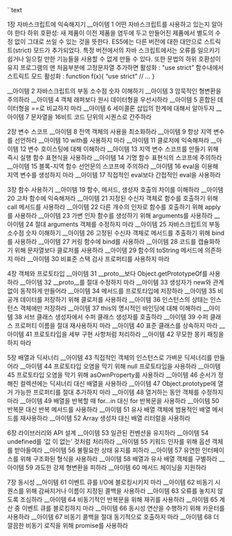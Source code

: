  ``text  
 
1장 자바스크립트에 익숙해지기
__아이템 1 어떤 자바스크립트를 사용하고 있는지 알아야 한다
하위 호환성: 새 제품이 이전 제품을 염두에 두고 만들어진 제품에서 별도의 수정 없이 그대로 쓰일 수 있는 것을 뜻한다. 
ES5에는 다른 버전에 대한 대안으로 스트릭트(strict) 모드가 추가되었다.
특정 버전에서의 자바 스크립트에서는 오류를 일으키기 쉽거나 일으킬 만한 기능들을 사용할 수 없게 만들 수 있다. 또한 문법의 하위 호환성이 유지
프로그램의 맨 처음부분에 고정문자열 추가하면 활성화 : "use strict”
함수내에서 스트릭트 모드 활성화 : function f(x){  “use strict”
                                                                            // ...          } 


__아이템 2 자바스크립트의 부동 소수점 숫자 이해하기
__아이템 3 암묵적인 형변환을 주의하라
__아이템 4 객체 래퍼보다 원시 데이터형을 우선시하라
__아이템 5 혼합된 데이터형을 ==로 비교하지 마라
__아이템 6 세미콜론 삽입의 한계에 대해서 알아두자
__아이템 7 문자열을 16비트 코드 단위의 시퀀스로 간주하라
 
2장 변수 스코프
__아이템 8 전역 객체의 사용을 최소화하라
__아이템 9 항상 지역 변수를 선언하라
__아이템 10 with를 사용하지 마라
__아이템 11 클로저에 익숙해져라
__아이템 12 변수 호이스팅에 대해 이해하라
__아이템 13 지역 변수 스코프를 만들기 위해 즉시 실행 함수 표현식을 사용하라
__아이템 14 기명 함수 표현식의 스코프에 주의하라
__아이템 15 블록-지역 함수 선언문의 스코프에 주의하라
__아이템 16 eval을 이용해 지역 변수를 생성하지 마라
__아이템 17 직접적인 eval보다 간접적인 eval을 사용하라
 
3장 함수 사용하기
__아이템 19 함수, 메서드, 생성자 호출의 차이를 이해하라
__아이템 20 고차 함수에 익숙해져라
__아이템 21 지정된 수신자 객체로 함수를 호출하기 위해 call 메서드를 사용하라
__아이템 22 다른 개수의 인자로 함수를 호출하기 위해 apply를 사용하라
__아이템 23 가변 인자 함수를 생성하기 위해 arguments를 사용하라
__아이템 24 절대 arguments 객체를 수정하지 마라
__아이템 25 자바스크립트의 부동 소수점 숫자 이해하기
__아이템 26 고정된 수신자 객체로 메서드를 추출하기 위해 bind를 사용하라
__아이템 27 커링 함수에 bind를 사용하라
__아이템 28 코드를 캡슐화하기 위해 문자열보다 클로저를 사용하라
__아이템 29 함수의 toString 메서드에 의존하지 마라
__아이템 30 비표준 스택 검사 프로퍼티를 사용하지 마라
 
4장 객체와 프로토타입
__아이템 31 __proto__보다 Object.getPrototypeOf를 사용하라
__아이템 32 __proto__를 절대 수정하지 마라
__아이템 33 생성자가 new와 관계 없이 동작하게 만들어라
__아이템 34 메서드를 프로토타입에 저장하라
__아이템 35 비공개 데이터를 저장하기 위해 클로저를 사용하라
__아이템 36 인스턴스의 상태는 인스턴스 객체에만 저장하라
__아이템 37 this의 명시적인 바인딩에 대해 이해하라
__아이템 38 서브 클래스 생성자에서 수퍼 클래스 생성자를 호출하라
__아이템 39 수퍼 클래스 프로퍼티 이름을 절대 재사용하지 마라
__아이템 40 표준 클래스를 상속하지 마라
__아이템 41 프로토타입을 세부 구현 사항처럼 처리하라
__아이템 42 무모한 몽키 패칭을 하지 마라
 
5장 배열과 딕셔너리
__아이템 43 직접적인 객체의 인스턴스로 가벼운 딕셔너리를 만들어라
__아이템 44 프로토타입 오염을 막기 위해 null 프로토타입을 사용하라
__아이템 45 프로토타입 오염을 막기 위해 asOwnProperty를 사용하라
__아이템 46 순서가 정해진 컬렉션에는 딕셔너리 대신 배열을 사용하라
__아이템 47 Object.prototype에 열거 가능한 프로퍼티를 절대 추가하지 마라
__아이템 48 열거하는 동안 객체를 수정하지 마라
__아이템 49 배열을 반복할 때 for...in 대신 for 반복문을 사용하라
__아이템 50 반복문 대신 반복 메서드를 사용하라
__아이템 51 유사 배열 객체에 범용적인 배열 메서드를 재사용하라
__아이템 52 Array 생성자 대신 배열 리터럴을 사용하라
 
6장 라이브러리와 API 설계
__아이템 53 일관된 컨벤션을 유지하라
__아이템 54 undefined를 ‘값 이 없는’ 것처럼 처리하라
__아이템 55 키워드 인자를 위해 옵션 객체를 받아들여라
__아이템 56 불필요한 상태 유지를 피하라
__아이템 57 유연한 인터페이스를 위해 구조화된 형식을 사용하라
__아이템 58 배열과 유사 배열 객체를 구별하라
__아이템 59 과도한 강제 형변환을 피하라
__아이템 60 메서드 체이닝을 지원하라
 
7장 동시성
__아이템 61 이벤트 큐를 I/O에 블로킹시키지 마라
__아이템 62 비동기 시퀀스를 위해 감싸지거나 이름이 지정된 콜백을 사용하라
__아이템 63 오류를 놓치지 않도록 조심하라
__아이템 64 비동기적인 반복문을 위해 재귀를 사용하라
__아이템 65 계산 중 이벤트 큐를 블로킹하지 마라
__아이템 66 동시성 연산을 수행하기 위해 카운터를 사용하라
__아이템 67 비동기 콜백을 절대 동기적으로 호출하지 마라
__아이템 68 더 깔끔한 비동기 로직을 위해 promise를 사용하라

```
